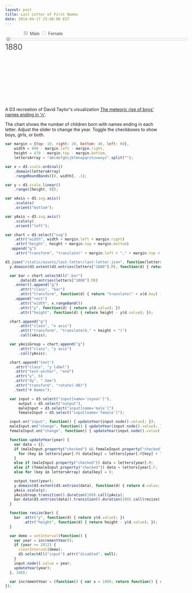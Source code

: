 ```yaml
---
layout: post
title: Last Letter of First Names
date: 2014-04-17 23:48:00 EST
---
```


<style>
form {
  font-weight: 300;
}
input[name='male'] {
  margin-left: 60px;
}
input[name='inyear'] {
  width: 590px;
}
output {
  font-size: 25px;
}
svg {
  font-size: 10px;
}
.bar {
  fill: steelblue;
}
.bar text {
  fill: #fff;
}
.axis path,
.axis line {
  fill: none;
  stroke: #000;
  shape-rendering: crispEdges;
}
</style>

<form>
  <label>
    <input name="male" type="checkbox" checked disabled> Male
  </label>
  <label>
    <input name="female" type="checkbox" disabled> Female
  </label>
  <input name="inyear" type="range" value="1880" min="1880" max="2012" disabled>
  <output name="outyear">1880</output>
</form>
<svg></svg>

A D3 recreation of David Taylor's visualization [The meteoric rise of boys' names ending in 'n'](http://www.prooffreader.com/2014/04/baby-names-rise-of-n.html).

The chart shows the number of children born with names ending in each letter.  Adjust the slider to change the year.  Toggle the checkboxes to show boys, girls, or both.

```js
var margin = {top: 10, right: 20, bottom: 40, left: 60},
    width = 840 - margin.left - margin.right,
    height = 470 - margin.top - margin.bottom,
    lettersArray = "abcdefghijklmnopqrstuvwxyz".split("");

var x = d3.scale.ordinal()
    .domain(lettersArray)
    .rangeRoundBands([0, width], .1);

var y = d3.scale.linear()
    .range([height, 0]);

var xAxis = d3.svg.axis()
    .scale(x)
    .orient("bottom");

var yAxis = d3.svg.axis()
    .scale(y)
    .orient("left");

var chart = d3.select("svg")
    .attr("width", width + margin.left + margin.right)
    .attr("height", height + margin.top + margin.bottom)
  .append("g")
    .attr("transform", "translate(" + margin.left + "," + margin.top + ")");

d3.json("/static/assets/last-letter/last-letter.json", function(letters) {
  y.domain(d3.extent(d3.entries(letters["1880"].M), function(d) { return d.value; }));

  var bar = chart.selectAll(".bar")
      .data(d3.entries(letters["1880"].M))
    .enter().append("g")
      .attr("class", "bar")
      .attr("transform", function(d) { return "translate(" + x(d.key) + ",0)"})
    .append("rect")    
      .attr("width", x.rangeBand())
      .attr("y", function(d) { return y(d.value); })
      .attr("height", function(d) { return height - y(d.value); });

  chart.append("g")
      .attr("class", "x axis")
      .attr("transform", "translate(0," + height + ")")
      .call(xAxis);

  var yAxisGroup = chart.append("g")
      .attr("class", "y axis")
      .call(yAxis);

  chart.append("text")
    .attr("class", "y label")
    .attr("text-anchor", "end")
    .attr("y", 6)
    .attr("dy", ".5em")
    .attr("transform", "rotate(-90)")
    .text("# Names");

  var input = d3.select("input[name='inyear']"),
      output = d3.select("output"),
      maleInput = d3.select("input[name='male']")
      femaleInput = d3.select("input[name='female']");

  input.on("input", function() { updateYear(input.node().value); });
  maleInput.on("change", function() { updateYear(input.node().value); });
  femaleInput.on("change", function() { updateYear(input.node().value); });

  function updateYear(year) {
    var data = {};
    if (maleInput.property("checked") && femaleInput.property("checked")) {
      for (key in letters[year].M) data[key] = letters[year].M[key] + letters[year].F[key];
    }
    else if (maleInput.property("checked")) data = letters[year].M;
    else if (femaleInput.property("checked")) data = letters[year].F;
    else for (key in lettersArray) data[key] = 0;

    output.text(year);
    y.domain(d3.extent(d3.entries(data), function(d) { return d.value; }));
    yAxis.scale(y);
    yAxisGroup.transition().duration(100).call(yAxis);
    bar.data(d3.entries(data)).transition().duration(100).call(resize);
  }

  function resize(bar) {
    bar .attr("y", function(d) { return y(d.value); })
        .attr("height", function(d) { return height - y(d.value); });
  }

  var demo = setInterval(function() {
    var year = incrementYear();
    if (year >= 2012) {
      clearInterval(demo);
      d3.selectAll("input").attr("disabled", null);
    }
    input.node().value = year;
    updateYear(year);
  }, 100);

  var incrementYear = (function() { var x = 1880; return function() { return x++; }})();
});
```


<script src="http://d3js.org/d3.v3.min.js" charset="utf-8"></script>
<script>
var margin = {top: 10, right: 20, bottom: 40, left: 60},
    width = 840 - margin.left - margin.right,
    height = 470 - margin.top - margin.bottom,
    lettersArray = "abcdefghijklmnopqrstuvwxyz".split("");

var x = d3.scale.ordinal()
    .domain(lettersArray)
    .rangeRoundBands([0, width], .1);

var y = d3.scale.linear()
    .range([height, 0]);

var xAxis = d3.svg.axis()
    .scale(x)
    .orient("bottom");

var yAxis = d3.svg.axis()
    .scale(y)
    .orient("left");

var chart = d3.select("svg")
    .attr("width", width + margin.left + margin.right)
    .attr("height", height + margin.top + margin.bottom)
  .append("g")
    .attr("transform", "translate(" + margin.left + "," + margin.top + ")");

d3.json("/static/assets/last-letter/last-letter.json", function(letters) {
  y.domain(d3.extent(d3.entries(letters["1880"].M), function(d) { return d.value; }));

  var bar = chart.selectAll(".bar")
      .data(d3.entries(letters["1880"].M))
    .enter().append("g")
      .attr("class", "bar")
      .attr("transform", function(d) { return "translate(" + x(d.key) + ",0)"})
    .append("rect")    
      .attr("width", x.rangeBand())
      .attr("y", function(d) { return y(d.value); })
      .attr("height", function(d) { return height - y(d.value); });

  chart.append("g")
      .attr("class", "x axis")
      .attr("transform", "translate(0," + height + ")")
      .call(xAxis);

  var yAxisGroup = chart.append("g")
      .attr("class", "y axis")
      .call(yAxis);

  chart.append("text")
    .attr("class", "y label")
    .attr("text-anchor", "end")
    .attr("y", 6)
    .attr("dy", ".5em")
    .attr("transform", "rotate(-90)")
    .text("# Names");

  var input = d3.select("input[name='inyear']"),
      output = d3.select("output"),
      maleInput = d3.select("input[name='male']")
      femaleInput = d3.select("input[name='female']");

  input.on("input", function() { updateYear(input.node().value); });
  maleInput.on("change", function() { updateYear(input.node().value); });
  femaleInput.on("change", function() { updateYear(input.node().value); });

  function updateYear(year) {
    var data = {};
    if (maleInput.property("checked") && femaleInput.property("checked")) {
      for (key in letters[year].M) data[key] = letters[year].M[key] + letters[year].F[key];
    }
    else if (maleInput.property("checked")) data = letters[year].M;
    else if (femaleInput.property("checked")) data = letters[year].F;
    else for (key in lettersArray) data[key] = 0;

    output.text(year);
    y.domain(d3.extent(d3.entries(data), function(d) { return d.value; }));
    yAxis.scale(y);
    yAxisGroup.transition().duration(100).call(yAxis);
    bar.data(d3.entries(data)).transition().duration(100).call(resize);
  }

  function resize(bar) {
    bar .attr("y", function(d) { return y(d.value); })
        .attr("height", function(d) { return height - y(d.value); });
  }

  var demo = setInterval(function() {
    var year = incrementYear();
    if (year >= 2012) {
      clearInterval(demo);
      d3.selectAll("input").attr("disabled", null);
    }
    input.node().value = year;
    updateYear(year);
  }, 100);

  var incrementYear = (function() { var x = 1880; return function() { return x++; }})();
});
</script>